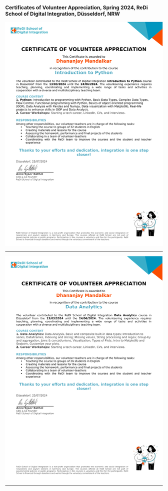 ### Certificates of Volunteer Appreciation, Spring 2024, ReDi School of Digital Integration, Düsseldorf, NRW

![](https://github.com/dhananjayjm/Programming-Tutor-ReDi-School-Spring-2024/blob/main/Python_July_2024.png)

----

![](https://github.com/dhananjayjm/Programming-Tutor-ReDi-School-Spring-2024/blob/main/DA_July_2024.png)

----
